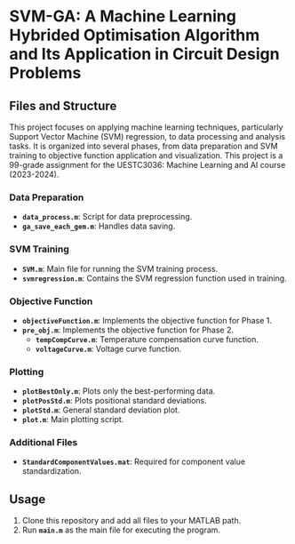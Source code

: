# SVM-GA: A Machine Learning Hybrided Optimisation Algorithm and Its Application in Circuit Design Problems


## Files and Structure
This project focuses on applying machine learning techniques, particularly Support Vector Machine (SVM) regression, to data processing and analysis tasks. It is organized into several phases, from data preparation and SVM training to objective function application and visualization. This project is a 99-grade assignment for the UESTC3036: Machine Learning and AI course (2023-2024).

### Data Preparation
- **`data_process.m`**: Script for data preprocessing.
- **`ga_save_each_gem.m`**: Handles data saving.

### SVM Training
- **`SVM.m`**: Main file for running the SVM training process.
- **`svmregression.m`**: Contains the SVM regression function used in training.

### Objective Function
- **`objectiveFunction.m`**: Implements the objective function for Phase 1.
- **`pre_obj.m`**: Implements the objective function for Phase 2.
  - **`tempCompCurve.m`**: Temperature compensation curve function.
  - **`voltageCurve.m`**: Voltage curve function.

### Plotting
- **`plotBestOnly.m`**: Plots only the best-performing data.
- **`plotPosStd.m`**: Plots positional standard deviations.
- **`plotStd.m`**: General standard deviation plot.
- **`plot.m`**: Main plotting script.

### Additional Files
- **`StandardComponentValues.mat`**: Required for component value standardization.

## Usage
1. Clone this repository and add all files to your MATLAB path.
2. Run **`main.m`** as the main file for executing the program.
